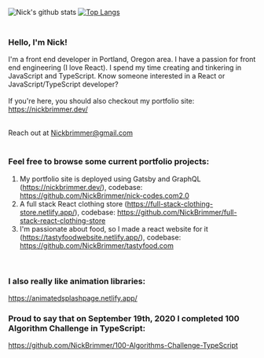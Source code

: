 ![Nick's github stats](https://github-readme-stats.vercel.app/api?username=nickbrimmer&hide=stars)
[![Top Langs](https://github-readme-stats.vercel.app/api/top-langs/?username=nickbrimmer&layout=compact)](https://github.com/nickbrimmer/github-readme-stats)


### <br> Hello, I'm Nick!

I'm a front end developer in Portland, Oregon area. I have a passion for front end engineering (I love React). I spend my time creating and tinkering in JavaScript and TypeScript. Know someone interested in a React or JavaScript/TypeScript developer? 
<br><br>
If you're here, you should also checkout my portfolio site: https://nickbrimmer.dev/
<br><br>

Reach out at Nickbrimmer@gmail.com
<br><br>


### Feel free to browse some current portfolio projects: 
1. My portfolio site is deployed using Gatsby and GraphQL (https://nickbrimmer.dev/), codebase: https://github.com/NickBrimmer/nick-codes.com2.0
2. A full stack React clothing store (https://full-stack-clothing-store.netlify.app/), codebase: https://github.com/NickBrimmer/full-stack-react-clothing-store
3. I'm passionate about food, so I made a react website for it (https://tastyfoodwebsite.netlify.app/), codebase: https://github.com/NickBrimmer/tastyfood.com
<br>

### I also really like animation libraries:

https://animatedsplashpage.netlify.app/
<br>

### Proud to say that on September 19th, 2020 I completed 100 Algorithm Challenge in TypeScript: 

https://github.com/NickBrimmer/100-Algorithms-Challenge-TypeScript


